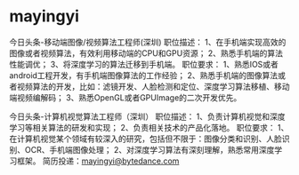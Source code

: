 # mayingyi

今日头条-移动端图像/视频算法工程师(深圳)
职位描述：
1、在手机端实现高效的图像或者视频算法，有效利用移动端的CPU和GPU资源；
2、熟悉手机端的算法性能调优；
3、将深度学习的算法迁移到手机端。
职位要求：
1、熟悉IOS或者android工程开发，有手机端图像算法的工作经验；
2、熟悉手机端的图像算法或者视频算法的开发，比如：滤镜开发、人脸检测和定位、深度学习算法移植、移动端视频编解码；
3、熟悉OpenGL或者GPUImage的二次开发优先。


今日头条-计算机视觉算法工程师（深圳）
职位描述：
1、负责计算机视觉和深度学习等相关算法的研发和实现；
2、负责相关技术的产品化落地。
职位要求：
1、在计算机视觉某个领域有较深入的研究，包括但不限于：图像分类和识别、人脸识别、OCR、手机端图像处理；
2、对深度学习算法有深刻理解，熟悉常用深度学习框架。
简历投递：mayingyi@bytedance.com
